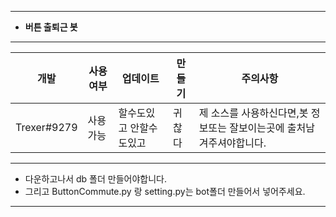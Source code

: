 *****
- **버튼 출퇴근 봇**
*****
|개발|사용 여부|업데이트|만들기|주의사항|
|------|---|---|---|---|
|Trexer#9279|사용 가능|할수도있고 안할수도있고|귀찮다|제 소스를 사용하신다면,봇 정보또는 잘보이는곳에 출처남겨주셔야합니다.|
*****
- 다운하고나서 db 폴더 만들어야합니다.
- 그리고 ButtonCommute.py 랑 setting.py는 bot폴더 만들어서 넣어주세요.
*****

